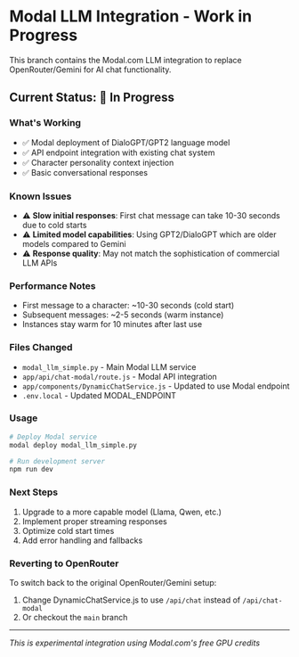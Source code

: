 # Modal LLM Integration - Work in Progress

This branch contains the Modal.com LLM integration to replace OpenRouter/Gemini for AI chat functionality.

## Current Status: 🚧 In Progress

### What's Working
- ✅ Modal deployment of DialoGPT/GPT2 language model
- ✅ API endpoint integration with existing chat system
- ✅ Character personality context injection
- ✅ Basic conversational responses

### Known Issues
- ⚠️ **Slow initial responses**: First chat message can take 10-30 seconds due to cold starts
- ⚠️ **Limited model capabilities**: Using GPT2/DialoGPT which are older models compared to Gemini
- ⚠️ **Response quality**: May not match the sophistication of commercial LLM APIs

### Performance Notes
- First message to a character: ~10-30 seconds (cold start)
- Subsequent messages: ~2-5 seconds (warm instance)
- Instances stay warm for 10 minutes after last use

### Files Changed
- `modal_llm_simple.py` - Main Modal LLM service
- `app/api/chat-modal/route.js` - Modal API integration
- `app/components/DynamicChatService.js` - Updated to use Modal endpoint
- `.env.local` - Updated MODAL_ENDPOINT

### Usage
```bash
# Deploy Modal service
modal deploy modal_llm_simple.py

# Run development server
npm run dev
```

### Next Steps
1. Upgrade to a more capable model (Llama, Qwen, etc.)
2. Implement proper streaming responses
3. Optimize cold start times
4. Add error handling and fallbacks

### Reverting to OpenRouter
To switch back to the original OpenRouter/Gemini setup:
1. Change DynamicChatService.js to use `/api/chat` instead of `/api/chat-modal`
2. Or checkout the `main` branch

---
*This is experimental integration using Modal.com's free GPU credits*